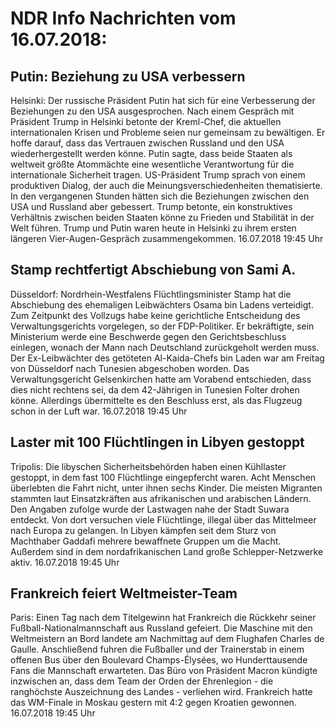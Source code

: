 # NDR Info Nachrichten vom 16.07.2018:


## Putin: Beziehung zu USA verbessern
Helsinki: Der russische Präsident Putin hat sich für eine Verbesserung der Beziehungen zu den USA ausgesprochen. Nach einem Gespräch mit Präsident Trump in Helsinki betonte der Kreml-Chef, die aktuellen internationalen Krisen und Probleme seien nur gemeinsam zu bewältigen. Er hoffe darauf, dass das Vertrauen zwischen Russland und den USA wiederhergestellt werden könne. Putin sagte, dass beide Staaten als weltweit größte Atommächte eine wesentliche Verantwortung für die internationale Sicherheit tragen. US-Präsident Trump sprach von einem produktiven Dialog, der auch die Meinungsverschiedenheiten thematisierte. In den vergangenen Stunden hätten sich die Beziehungen zwischen den USA und Russland aber gebessert. Trump betonte, ein konstruktives Verhältnis zwischen beiden Staaten könne zu Frieden und Stabilität in der Welt führen. Trump und Putin waren heute in Helsinki zu ihrem ersten längeren Vier-Augen-Gespräch zusammengekommen. 16.07.2018 19:45 Uhr 

## Stamp rechtfertigt Abschiebung von Sami A.
Düsseldorf: Nordrhein-Westfalens Flüchtlingsminister Stamp hat die Abschiebung des ehemaligen Leibwächters Osama bin Ladens verteidigt. Zum Zeitpunkt des Vollzugs habe keine gerichtliche Entscheidung des Verwaltungsgerichts vorgelegen, so der FDP-Politiker. Er bekräftigte, sein Ministerium werde eine Beschwerde gegen den Gerichtsbeschluss einlegen, wonach der Mann nach Deutschland zurückgeholt werden muss. Der Ex-Leibwächter des getöteten Al-Kaida-Chefs bin Laden war am Freitag von Düsseldorf nach Tunesien abgeschoben worden. Das Verwaltungsgericht Gelsenkirchen hatte am Vorabend entschieden, dass dies nicht rechtens sei, da dem 42-Jährigen in Tunesien Folter drohen könne. Allerdings übermittelte es den Beschluss erst, als das Flugzeug schon in der Luft war. 16.07.2018 19:45 Uhr 

## Laster mit 100 Flüchtlingen in Libyen gestoppt
Tripolis: Die libyschen Sicherheitsbehörden haben einen Kühllaster gestoppt, in dem fast 100 Flüchtlinge eingepfercht waren. Acht Menschen überlebten die Fahrt nicht, unter ihnen sechs Kinder. Die meisten Migranten stammten laut Einsatzkräften aus afrikanischen und arabischen Ländern. Den Angaben zufolge wurde der Lastwagen nahe der Stadt Suwara entdeckt. Von dort versuchen viele Flüchtlinge, illegal über das Mittelmeer nach Europa zu gelangen. In Libyen kämpfen seit dem Sturz von Machthaber Gaddafi mehrere bewaffnete Gruppen um die Macht. Außerdem sind in dem nordafrikanischen Land große Schlepper-Netzwerke aktiv. 16.07.2018 19:45 Uhr 

## Frankreich feiert Weltmeister-Team
Paris:	Einen Tag nach dem Titelgewinn hat Frankreich die Rückkehr seiner Fußball-Nationalmannschaft aus Russland gefeiert. Die Maschine mit den Weltmeistern an Bord landete am Nachmittag auf dem Flughafen Charles de Gaulle. Anschließend fuhren die Fußballer und der Trainerstab in einem offenen Bus über den Boulevard Champs-Élysées, wo Hunderttausende Fans die Mannschaft erwarteten. Das Büro von Präsident Macron kündigte inzwischen an, dass dem Team der Orden der Ehrenlegion - die ranghöchste Auszeichnung des Landes - verliehen wird. Frankreich hatte das WM-Finale in Moskau gestern mit 4:2 gegen Kroatien gewonnen. 16.07.2018 19:45 Uhr 
